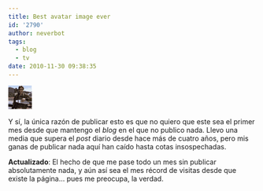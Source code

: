 ```yaml
---
title: Best avatar image ever
id: '2790'
author: neverbot
tags:
  - blog
  - tv
date: 2010-11-30 09:38:35
---
```


[![](./best-avatar-image-ever/mcgyver.gif "mcgyver")](./best-avatar-image-ever/mcgyver.gif)

Y sí, la única razón de publicar esto es que no quiero que este sea el primer mes desde que mantengo el _blog_ en el que no publico nada. Llevo una media que supera el _post_ diario desde hace más de cuatro años, pero mis ganas de publicar nada aquí han caído hasta cotas insospechadas.

**Actualizado**: El hecho de que me pase todo un mes sin publicar absolutamente nada, y aún así sea el mes récord de visitas desde que existe la página... pues me preocupa, la verdad.
